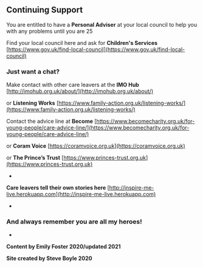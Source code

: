 
## Continuing Support

You are entitled to have a **Personal Adviser** at your local council to help you with any problems until you are 25

Find your local council here and ask for **Children's Services**
[https://www.gov.uk/find-local-council](https://www.gov.uk/find-local-council)


### Just want a chat?

Make contact with other care leavers at the **IMO Hub**
[http://imohub.org.uk/about/](http://imohub.org.uk/about/)

or **Listening Works** [https://www.family-action.org.uk/listening-works/](https://www.family-action.org.uk/listening-works/)

Contact the advice line at **Become** [https://www.becomecharity.org.uk/for-young-people/care-advice-line/](https://www.becomecharity.org.uk/for-young-people/care-advice-line/)


or **Coram Voice**
[https://coramvoice.org.uk](https://coramvoice.org.uk)


or **The Prince’s Trust**
[https://www.princes-trust.org.uk](https://www.princes-trust.org.uk)

*

**Care leavers tell their own stories here** [http://inspire-me-live.herokuapp.com](http://inspire-me-live.herokuapp.com)

*

### And always remember you are all my heroes!

*


**Content by Emily Foster 2020/updated 2021**

**Site created by Steve Boyle 2020**
